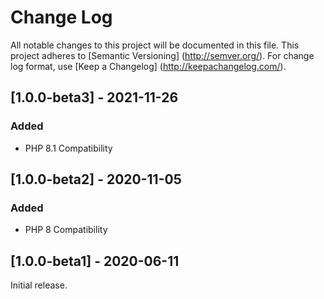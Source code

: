 # Change Log

All notable changes to this project will be documented in this file. This project adheres
to [Semantic Versioning] (http://semver.org/). For change log format,
use [Keep a Changelog] (http://keepachangelog.com/).

## [1.0.0-beta3] - 2021-11-26

### Added

- PHP 8.1 Compatibility

## [1.0.0-beta2] - 2020-11-05

### Added

- PHP 8 Compatibility

## [1.0.0-beta1] - 2020-06-11

Initial release.
